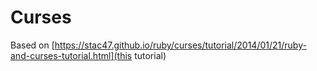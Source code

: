 # Curses
Based on [https://stac47.github.io/ruby/curses/tutorial/2014/01/21/ruby-and-curses-tutorial.html](this tutorial)
